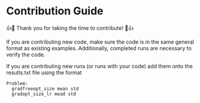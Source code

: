 # Contribution Guide

👍🎉 Thank you for taking the time to contribute! 🎉👍

If you are contributing new code, make sure the code is in the same general format as existing examples. Additionally, completed runs are necessary to verify the code. 

If you are contributing new runs (or runs with your code) add them onto the results.txt file using the format 
```
Problem:
  gradfreeopt_size mean std
  gradopt_size_lr mead std
```
